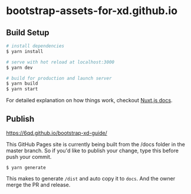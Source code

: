 # bootstrap-assets-for-xd.github.io

## Build Setup

``` bash
# install dependencies
$ yarn install

# serve with hot reload at localhost:3000
$ yarn dev

# build for production and launch server
$ yarn build
$ yarn start
```

For detailed explanation on how things work, checkout [Nuxt.js docs](https://nuxtjs.org).

## Publish

https://6qd.github.io/bootstrap-xd-guide/

This GitHub Pages site is currently being built from the /docs folder in the master branch.
So if you'd like to publish your change, type this before push your commit.

```
$ yarn generate
```

This makes to generate `/dist` and auto copy it to `docs`.
And the owner merge the PR and release.
